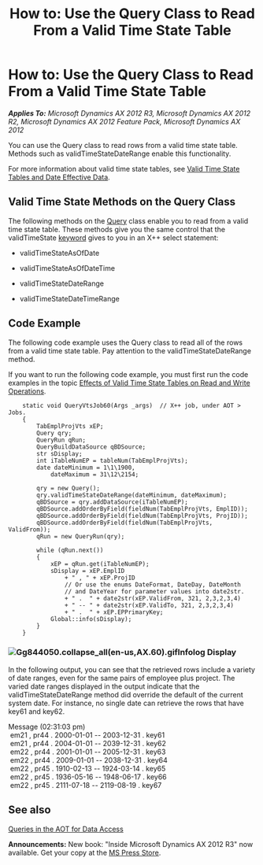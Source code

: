 ﻿---
title: 'How to: Use the Query Class to Read From a Valid Time State Table'
TOCTitle: 'How to: Use the Query Class to Read From a Valid Time State Table'
ms:assetid: 1b2b9398-64a4-4c75-aeee-b38269427b2e
ms:mtpsurl: https://msdn.microsoft.com/en-us/library/Gg844050(v=AX.60)
ms:contentKeyID: 35241411
ms.date: 05/18/2015
mtps_version: v=AX.60
---

# How to: Use the Query Class to Read From a Valid Time State Table 


_**Applies To:** Microsoft Dynamics AX 2012 R3, Microsoft Dynamics AX 2012 R2, Microsoft Dynamics AX 2012 Feature Pack, Microsoft Dynamics AX 2012_

You can use the Query class to read rows from a valid time state table. Methods such as validTimeStateDateRange enable this functionality.

For more information about valid time state tables, see [Valid Time State Tables and Date Effective Data](valid-time-state-tables-and-date-effective-data.md).

## Valid Time State Methods on the Query Class

 The following methods on the [Query](https://msdn.microsoft.com/en-us/library/gg913387\(v=ax.60\)) class enable you to read from a valid time state table. These methods give you the same control that the validTimeState [keyword](x-keywords.md) gives to you in an X++ select statement:

  - validTimeStateAsOfDate

  - validTimeStateAsOfDateTime

  - validTimeStateDateRange

  - validTimeStateDateTimeRange

## Code Example

The following code example uses the Query class to read all of the rows from a valid time state table. Pay attention to the validTimeStateDateRange method.

If you want to run the following code example, you must first run the code examples in the topic [Effects of Valid Time State Tables on Read and Write Operations](effects-of-valid-time-state-tables-on-read-and-write-operations.md).
```X++  
    static void QueryVtsJob60(Args _args)  // X++ job, under AOT > Jobs.
    {
        TabEmplProjVts xEP;
        Query qry;
        QueryRun qRun;
        QueryBuildDataSource qBDSource;
        str sDisplay;
        int iTableNumEP = tableNum(TabEmplProjVts);
        date dateMinimum = 1\1\1900,
            dateMaximum = 31\12\2154;
        
        qry = new Query();
        qry.validTimeStateDateRange(dateMinimum, dateMaximum);
        qBDSource = qry.addDataSource(iTableNumEP);
        qBDSource.addOrderByField(fieldNum(TabEmplProjVts, EmplID));
        qBDSource.addOrderByField(fieldNum(TabEmplProjVts, ProjID));
        qBDSource.addOrderByField(fieldNum(TabEmplProjVts, ValidFrom));
        qRun = new QueryRun(qry);
    
        while (qRun.next())
        {
            xEP = qRun.get(iTableNumEP);
            sDisplay = xEP.EmplID
                + " , " + xEP.ProjID
                // Or use the enums DateFormat, DateDay, DateMonth
                // and DateYear for parameter values into date2str.
                + " .  " + date2str(xEP.ValidFrom, 321, 2,3,2,3,4)
                + " -- " + date2str(xEP.ValidTo, 321, 2,3,2,3,4)
                + " .  " + xEP.EPPrimaryKey;
            Global::info(sDisplay);
        }
    }
```
### ![Gg844050.collapse\_all(en-us,AX.60).gif](images/Gg863931.collapse_all(en-us,AX.60).gif "Gg844050.collapse_all(en-us,AX.60).gif")Infolog Display

In the following output, you can see that the retrieved rows include a variety of date ranges, even for the same pairs of employee plus project. The varied date ranges displayed in the output indicate that the validTimeStateDateRange method did override the default of the current system date. For instance, no single date can retrieve the rows that have key61 and key62.

Message (02:31:03 pm)   
 em21 , pr44 . 2000-01-01 -- 2003-12-31 . key61   
 em21 , pr44 . 2004-01-01 -- 2039-12-31 . key62   
 em22 , pr44 . 2001-01-01 -- 2005-12-31 . key63   
 em22 , pr44 . 2009-01-01 -- 2038-12-31 . key64   
 em22 , pr45 . 1910-02-13 -- 1924-03-14 . key65   
 em22 , pr45 . 1936-05-16 -- 1948-06-17 . key66   
 em22 , pr45 . 2111-07-18 -- 2119-08-19 . key67

## See also

[Queries in the AOT for Data Access](queries-in-the-aot-for-data-access.md)

  
**Announcements:** New book: "Inside Microsoft Dynamics AX 2012 R3" now available. Get your copy at the [MS Press Store](https://www.microsoftpressstore.com/store/inside-microsoft-dynamics-ax-2012-r3-9780735685109).

